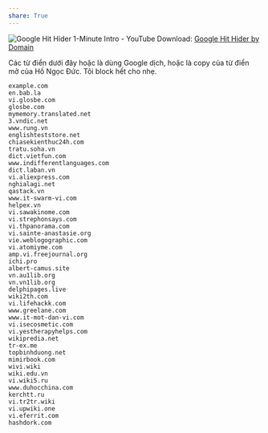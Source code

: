 ```yaml
---
share: True
---
```

![Google Hit Hider 1-Minute Intro - YouTube](https://youtu.be/u0431tculpg)
Download: [Google Hit Hider by Domain](http://www.jeffersonscher.com/gm/google-hit-hider/)

Các từ điển dưới đây hoặc là dùng Google dịch, hoặc là copy của từ điển mở của Hồ Ngọc Đức. Tôi block hết cho nhẹ.
```
example.com
en.bab.la
vi.glosbe.com
glosbe.com
mymemory.translated.net
3.vndic.net
www.rung.vn
englishteststore.net
chiasekienthuc24h.com
tratu.soha.vn
dict.vietfun.com
www.indifferentlanguages.com
dict.laban.vn
vi.aliexpress.com
nghialagi.net
qastack.vn
www.it-swarm-vi.com
helpex.vn
vi.sawakinome.com
vi.strephonsays.com
vi.thpanorama.com
vi.sainte-anastasie.org
vie.weblogographic.com
vi.atomiyme.com
amp.vi.freejournal.org
ichi.pro
albert-camus.site
vn.au1lib.org
vn.vn1lib.org
delphipages.live
wiki2th.com
vi.lifehackk.com
www.greelane.com
www.it-mot-dan-vi.com
vi.isecosmetic.com
vi.yestherapyhelps.com
wikipredia.net
tr-ex.me
topbinhduong.net
mimirbook.com
wivi.wiki
wiki.edu.vn
vi.wiki5.ru
www.duhocchina.com
kerchtt.ru
vi.tr2tr.wiki
vi.upwiki.one
vi.eferrit.com
hashdork.com
```